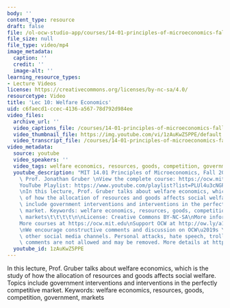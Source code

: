 ```yaml
---
body: ''
content_type: resource
draft: false
file: /ol-ocw-studio-app/courses/14-01-principles-of-microeconomics-fall-2023/1401-lecture10-2023oct11_360p_16_9.mp4
file_size: null
file_type: video/mp4
image_metadata:
  caption: ''
  credit: ''
  image-alt: ''
learning_resource_types:
- Lecture Videos
license: https://creativecommons.org/licenses/by-nc-sa/4.0/
resourcetype: Video
title: 'Lec 10: Welfare Economics'
uid: c6faecd1-ccec-4136-a567-78d792d984ee
video_files:
  archive_url: ''
  video_captions_file: /courses/14-01-principles-of-microeconomics-fall-2023/1ZH_qQNddnGOetdIaF0MVlQLwMXUbI6y__transcript.webvtt
  video_thumbnail_file: https://img.youtube.com/vi/1zAuKwZ5PPE/default.jpg
  video_transcript_file: /courses/14-01-principles-of-microeconomics-fall-2023/1ZH_qQNddnGOetdIaF0MVlQLwMXUbI6y__transcript.pdf
video_metadata:
  source: youtube
  video_speakers: ''
  video_tags: welfare economics, resources, goods, competition, government, markets
  youtube_description: "MIT 14.01 Principles of Microeconomics, Fall 2023 \nInstructor:\
    \ Prof. Jonathan Gruber \nView the complete course: https://ocw.mit.edu/14-01F23\n\
    YouTube Playlist: https://www.youtube.com/playlist?list=PLUl4u3cNGP60V7HxLYRaJMbFzP77bzEjb\n\
    \nIn this lecture, Prof. Gruber talks about welfare economics, which is the study\
    \ of how the allocation of resources and goods affects social welfare. Topics\
    \ include government interventions and interventions in the perfectly competitive\
    \ market. Keywords: welfare economics, resources, goods, competition, government,\
    \ markets\t\t\t\t\n\nLicense: Creative Commons BY-NC-SA\nMore information at https://ocw.mit.edu/terms\n\
    More courses at https://ocw.mit.edu\nSupport OCW at http://ow.ly/a1If50zVRlQ\n\
    \nWe encourage constructive comments and discussion on OCW\u2019s YouTube and\
    \ other social media channels. Personal attacks, hate speech, trolling, and inappropriate\
    \ comments are not allowed and may be removed. More details at https://ocw.mit.edu/comments."
  youtube_id: 1zAuKwZ5PPE
---
```

In this lecture, Prof. Gruber talks about welfare economics, which is the study of how the allocation of resources and goods affects social welfare. Topics include government interventions and interventions in the perfectly competitive market. Keywords: welfare economics, resources, goods, competition, government, markets